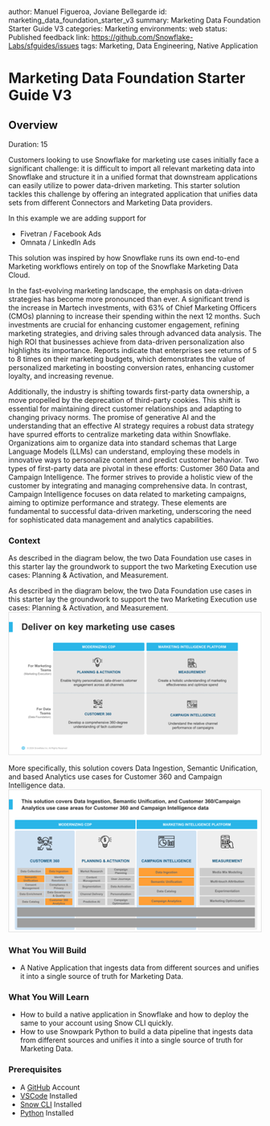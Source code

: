 author: Manuel Figueroa, Joviane Bellegarde
id: marketing_data_foundation_starter_v3
summary: Marketing Data Foundation Starter Guide V3
categories: Marketing
environments: web
status: Published 
feedback link: https://github.com/Snowflake-Labs/sfguides/issues
tags: Marketing, Data Engineering, Native Application

# Marketing Data Foundation Starter Guide V3
<!-- ------------------------ -->
## Overview 

Duration: 15

Customers looking to use Snowflake for marketing use cases initially face a significant challenge: it is difficult to import all relevant marketing data into Snowflake and structure it in a unified format that downstream applications can easily utilize to power data-driven marketing. This starter solution tackles this challenge by offering an integrated application that unifies data sets from different Connectors and Marketing Data providers.

In this example we are adding support for 
- Fivetran / Facebook Ads
- Omnata / LinkedIn Ads

This solution was inspired by how Snowflake runs its own end-to-end Marketing workflows entirely on top of the Snowflake Marketing Data Cloud.

In the fast-evolving marketing landscape, the emphasis on data-driven strategies has become more pronounced than ever. A significant trend is the increase in Martech investments, with 63% of Chief Marketing Officers (CMOs) planning to increase their spending within the next 12 months. Such investments are crucial for enhancing customer engagement, refining marketing strategies, and driving sales through advanced data analysis. The high ROI that businesses achieve from data-driven personalization also highlights its importance. Reports indicate that enterprises see returns of 5 to 8 times on their marketing budgets, which demonstrates the value of personalized marketing in boosting conversion rates, enhancing customer loyalty, and increasing revenue.

Additionally, the industry is shifting towards first-party data ownership, a move propelled by the deprecation of third-party cookies. This shift is essential for maintaining direct customer relationships and adapting to changing privacy norms. The promise of generative AI and the understanding that an effective AI strategy requires a robust data strategy have spurred efforts to centralize marketing data within Snowflake. Organizations aim to organize data into standard schemas that Large Language Models (LLMs) can understand, employing these models in innovative ways to personalize content and predict customer behavior. Two types of first-party data are pivotal in these efforts: Customer 360 Data and Campaign Intelligence. The former strives to provide a holistic view of the customer by integrating and managing comprehensive data. In contrast, Campaign Intelligence focuses on data related to marketing campaigns, aiming to optimize performance and strategy. These elements are fundamental to successful data-driven marketing, underscoring the need for sophisticated data management and analytics capabilities.

### Context
As described in the diagram below, the two Data Foundation use cases in this starter lay the groundwork to support the two Marketing Execution use cases: Planning & Activation, and Measurement.

As described in the diagram below, the two Data Foundation use cases in this starter lay the groundwork to support the two Marketing Execution use cases: Planning & Activation, and Measurement.
![overview](assets/context.png)

More specifically, this solution covers Data Ingestion, Semantic Unification, and based Analytics use cases for Customer 360 and Campaign Intelligence data.
![overview](assets/context2.png)

### What You Will Build
- A Native Application that ingests data from different sources and unifies it into a single source of truth for Marketing Data.

### What You Will Learn
- How to build a native application in Snowflake and how to deploy the same to your account using Snow CLI quickly.
- How to use Snowpark Python to build a data pipeline that ingests data from different sources and unifies it into a single source of truth for Marketing Data.

### Prerequisites
- A [GitHub](https://github.com/) Account
- [VSCode](https://code.visualstudio.com/download) Installed
- [Snow CLI](https://docs.snowflake.com/developer-guide/snowflake-cli/index) Installed
- [Python](https://www.python.org/downloads/) Installed

[//]: # (<!-- ------------------------ -->)

[//]: # (## The App Architecture)

[//]: # ()
[//]: # (This solution consists of 2 individual solutions.)

[//]: # ()
[//]: # (### Data Foundation Starter for Customer 360)

[//]: # ()
[//]: # (![C360 Architecture]&#40;assets/Detailed_Arch-Customer72.png&#41;)

[//]: # ()
[//]: # (### Data Foundation Starter for Campaign Intelligence)

[//]: # ()
[//]: # (![C360 Architecture]&#40;assets/Detailed-Arch-Marketing72.png&#41;)

[//]: # ()
[//]: # ()
[//]: # (<!-- ------------------------ -->)

[//]: # (## Setup)

[//]: # ()
[//]: # (### Clone GitHub repository)

[//]: # (Duration: 2)

[//]: # ()
[//]: # (Clone the git repo to your local)

[//]: # ()
[//]: # (```console)

[//]: # (git clone https://github.com/Snowflake-Labs/sfguide-marketing-data-foundation-starter.git)

[//]: # (```)

[//]: # ()
[//]: # (### Create a connection)

[//]: # ()
[//]: # (Run the below command and provide your account details.)

[//]: # ()
[//]: # (```console)

[//]: # (snow connection add)

[//]: # (```)

[//]: # ()
[//]: # ()
[//]: # (Test your connection by running the below command)

[//]: # ()
[//]: # (```console)

[//]: # (snow connection test --connection="marketing_demo_conn")

[//]: # (```)

[//]: # ()
[//]: # (Refer to the screenshot below for more info.)

[//]: # ()
[//]: # ()
[//]: # (![Alt text]&#40;assets/Snowconnection-create-test.png&#41;)

[//]: # ()
[//]: # ()
[//]: # (## Create Database objects)

[//]: # ()
[//]: # (Duration: 2)

[//]: # ()
[//]: # (Navigate to the repo folder in your local machine and run the below command to create your database, schema and stage objects)

[//]: # ()
[//]: # (First lets export the connection name to the default connection)

[//]: # ()
[//]: # (```console)

[//]: # (export SNOWFLAKE_DEFAULT_CONNECTION_NAME=marketing_demo_conn)

[//]: # (```)

[//]: # ()
[//]: # (```console)

[//]: # (cd sfguide-marketing-data-foundation-starter)

[//]: # (```)

[//]: # ()
[//]: # (```console)

[//]: # (snow sql -f sql_scripts/setup.sql)

[//]: # (```)

[//]: # ()
[//]: # (![Alt text]&#40;assets/run-setup-script.png&#41;)

[//]: # ()
[//]: # (## Upload sample data to stage)

[//]: # ()
[//]: # (Duration: 4)

[//]: # ()
[//]: # (Upload all the sample data files in the folder data to the stage created in step 1)

[//]: # ()
[//]: # ()
[//]: # (```console)

[//]: # (snow stage copy data/worldcities.csv @MARKETING_DATA_FOUNDATION.demo.data_stg/data)

[//]: # (```)

[//]: # ()
[//]: # (```console)

[//]: # (snow stage copy data/sf_data/ @MARKETING_DATA_FOUNDATION.demo.data_stg/data/sf_data/ --parallel 10)

[//]: # (```)

[//]: # ()
[//]: # (```console)

[//]: # (snow stage copy data/ga_data/ @MARKETING_DATA_FOUNDATION.demo.data_stg/data/ga_data/ --parallel 20)

[//]: # (```)

[//]: # ()
[//]: # (```console)

[//]: # (snow stage copy data/sample_data.gz @MARKETING_DATA_FOUNDATION.demo.data_stg/data/)

[//]: # (```)

[//]: # ()
[//]: # (![Alt text]&#40;assets/Upload-to-Stage.png&#41;)

[//]: # ()
[//]: # ()
[//]: # (If the upload fails due to an access issue then, please follow the instructions in this [document]&#40;https://docs.snowflake.com/en/user-guide/data-load-local-file-system-stage-ui&#41; to upload the files directly to Snowflake Stage.)

[//]: # ()
[//]: # ()
[//]: # (## Load Sample data to the table and Create a Native Application)

[//]: # ()
[//]: # (Duration: 2)

[//]: # ()
[//]: # (### Load data and create views)

[//]: # ()
[//]: # (Run the below command to create the views that will be bundled along with the native app)

[//]: # ()
[//]: # (```console)

[//]: # (snow sql -f sql_scripts/build_views.sql)

[//]: # (```)

[//]: # ()
[//]: # (### Build NativeApp)

[//]: # ()
[//]: # (```console)

[//]: # (snow app run)

[//]: # (```)

[//]: # ()
[//]: # (![Alt text]&#40;assets/Appcreation.png&#41;)

[//]: # ()
[//]: # ()
[//]: # (## [Quick-deploy] Build and Deploy App in one go)

[//]: # ()
[//]: # (Duration: 2)

[//]: # ()
[//]: # (Please **DO NOT** run this step if you have completed individual steps above. This step is for users to quickly run all the snow cli commands in one go.)

[//]: # ()
[//]: # (```sh)

[//]: # (bash ./sfguide-marketing-data-foundation-starter/build_deploy_app.sh)

[//]: # (```)

[//]: # ()
[//]: # (![Alt text]&#40;assets/Appcreation.png&#41;)

[//]: # ()
[//]: # (## Conclusion and Resources)

[//]: # (Duration: 1)

[//]: # ()
[//]: # (Congratulations! You have successfully learned how to easily build an end-to-end Native Application loading sample data. )

[//]: # ()
[//]: # (### What you learned)

[//]: # ()
[//]: # (* How to build a native application in Snowflake and how to deploy the same to your account using Snow CLI quickly.)

[//]: # ()
[//]: # (### Related Resources)

[//]: # ()
[//]: # (Want to learn more about the tools and technologies used by your app? Check out the following resources:)

[//]: # ()
[//]: # (* [Source Code on GitHub]&#40;https://github.com/Snowflake-Labs/sfguide-marketing-data-foundation-starter&#41;)

[//]: # (* [Snowpark Python Developer Guide]&#40;https://docs.snowflake.com/en/developer-guide/snowpark/python/index&#41;)

[//]: # (* [Snowpark Guide for Data Engineers]&#40;https://www.snowflake.com/resource/the-data-engineers-guide-to-python-for-snowflake/&#41;)

[//]: # (* [Getting Started with Snow CLI]&#40;https://quickstarts.snowflake.com/guide/getting-started-with-snowflake-cli/index.html#0&#41;)
